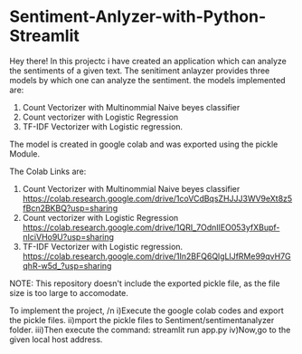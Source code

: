# Sentiment-Anlyzer-with-Python-Streamlit
Hey there! 
In this projectc i have created an application which can analyze the sentiments of a given text. 
The senitiment anlayzer provides three models by which one can analyze the sentiment. the models implemented are:
1) Count Vectorizer with Multinommial Naive beyes classifier
2) Count vectorizer with Logistic Regression
3) TF-IDF Vectorizer with Logistic regression. 

The model is created in google colab and was exported using the pickle Module. 

The Colab Links are:
1) Count Vectorizer with Multinommial Naive beyes classifier
    https://colab.research.google.com/drive/1coVCdBqsZHJJJ3WV9eXt8z5fBcn2BKBQ?usp=sharing
2) Count vectorizer with Logistic Regression
    https://colab.research.google.com/drive/1QRI_7OdnIlEO053yfXBupf-nIciVHo9U?usp=sharing
3) TF-IDF Vectorizer with Logistic regression. 
    https://colab.research.google.com/drive/1In2BFQ6QlgLlJfRMe99qvH7GqhR-w5d_?usp=sharing
    

NOTE: This repository doesn't include the exported pickle file, as the file size is too large to accomodate.

To implement the project,
/n
i)Execute the google colab codes and export the pickle files.
ii)mport the pickle files to Sentiment/sentimentanalyzer folder.
iii)Then execute the command: streamlit run app.py
iv)Now,go to the given local host address.
